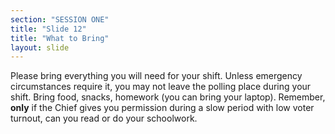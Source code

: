 ```yaml
---
section: "SESSION ONE"
title: "Slide 12"
title: "What to Bring"
layout: slide
---
```


Please bring everything you will need for your shift.  Unless emergency circumstances require it, you may not leave the polling place during your shift.  Bring food, snacks, homework (you can bring your laptop).  Remember, **only** if the Chief gives you permission during a slow period with low voter turnout, can you read or do your schoolwork.

